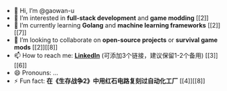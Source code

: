 - 👋 Hi, I’m @gaowan-u  
- 👀 I’m interested in **full-stack development** and **game modding** [[2]]  
- 🌱 I’m currently learning **Golang** and **machine learning frameworks** [[2]][[7]]  
- 💞️ I’m looking to collaborate on **open-source projects** or **survival game mods** [[2]][[8]]  
- 📫 How to reach me: **[LinkedIn](https://linkedin.com/in/gaowan-u)** (可添加3个链接，建议保留1-2个备用) [[3]][[6]]  
- 😄 Pronouns: ...  
- ⚡ Fun fact: **在《生存战争2》中用红石电路复刻过自动化工厂** [[4]][[8]]  

<!--- 生存游戏三巨头：  
 Minecraft（原版生存）  
 **《饥荒》联机版**（替换星露谷物语）  
 **《森林》**（新增生存建造元素） [[4]][[8]] --->

<!--- 技术栈扩展：  
```python
# 主力语言
print("Python · Java · C++") 

# 开发工具
VSCode(), Git(), Docker() 

# 游戏开发
Minecraft_Modding(), Unity_2D() 
``` [[1]][[7]]  
--->
